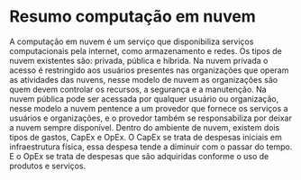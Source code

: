 # Resumo computação em nuvem

A computação em nuvem é um serviço que disponibiliza serviços computacionais pela internet, como armazenamento e redes. 
Os tipos de nuvem existentes são: privada, pública e híbrida. Na nuvem privada o acesso é restringido aos usuários presentes nas organizações que operam as atividades das nuvens, nesse modelo de nuvem as organizações são quem devem controlar os recursos, a segurança e a manutenção. Na nuvem pública pode ser acessada por qualquer usuário ou organização, nesse modelo a nuvem pentence a um provedor que fornece os serviços a usuários e organizações,  e o provedor também se responsabiliza por deixar a nuvem sempre disponível.
Dentro do ambiente de nuvem, existem dois tipos de gastos, CapEx e OpEx. O CapEx se trata de despesas iniciais em infraestrutura física, essa despesa tende a diminuir com o passar do tempo. E o OpEx se trata de despesas que são adquiridas conforme o uso de produtos e serviços.
